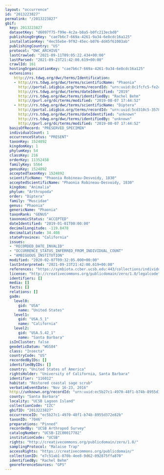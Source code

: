 ```yaml
---
layout: "occurrence"
id: "2013223827"
permalink: "/2013223827"
gbif:
  key: 2013223827
  datasetKey: "d6097f75-f99e-4c2a-b8a5-b0fc213ecbd0"
  publishingOrgKey: "cae7b6c7-669a-4261-9a34-6e8cdc16a125"
  installationKey: "4ec55ebe-9f92-45ec-b076-dd45f61003ab"
  publishingCountry: "US"
  protocol: "DWC_ARCHIVE"
  lastCrawled: "2021-09-11T09:05:22.434+00:00"
  lastParsed: "2021-09-23T21:42:00.619+00:00"
  crawlId: 161
  hostingOrganizationKey: "cae7b6c7-669a-4261-9a34-6e8cdc16a125"
  extensions:
    http://rs.tdwg.org/dwc/terms/Identification:
    - http://rs.tdwg.org/dwc/terms/scientificName: "Phaonia"
      http://portal.idigbio.org/terms/recordId: "urn:uuid:8c1fcfc5-fe2c-4353-b921-ec26e06a551a"
      http://rs.tdwg.org/dwc/terms/dateIdentified: "2019"
      http://rs.tdwg.org/dwc/terms/identifiedBy: "Rachel Behm"
      http://purl.org/dc/terms/modified: "2019-08-07 17:44:52"
    - http://rs.tdwg.org/dwc/terms/scientificName: "Diptera"
      http://portal.idigbio.org/terms/recordId: "urn:uuid:5cd310c5-3578-4180-82b1-ec61ade98eb9"
      http://rs.tdwg.org/dwc/terms/dateIdentified: "unknown"
      http://rs.tdwg.org/dwc/terms/identifiedBy: "unknown"
      http://purl.org/dc/terms/modified: "2019-08-07 17:44:52"
  basisOfRecord: "PRESERVED_SPECIMEN"
  individualCount: 1
  occurrenceStatus: "PRESENT"
  taxonKey: 1524892
  kingdomKey: 1
  phylumKey: 54
  classKey: 216
  orderKey: 11352458
  familyKey: 5564
  genusKey: 1524892
  acceptedTaxonKey: 1524892
  scientificName: "Phaonia Robineau-Desvoidy, 1830"
  acceptedScientificName: "Phaonia Robineau-Desvoidy, 1830"
  kingdom: "Animalia"
  phylum: "Arthropoda"
  order: "Diptera"
  family: "Muscidae"
  genus: "Phaonia"
  genericName: "Phaonia"
  taxonRank: "GENUS"
  taxonomicStatus: "ACCEPTED"
  dateIdentified: "2019-01-01T00:00:00"
  decimalLongitude: -119.8478
  decimalLatitude: 34.408
  stateProvince: "California"
  issues:
  - "RECORDED_DATE_INVALID"
  - "OCCURRENCE_STATUS_INFERRED_FROM_INDIVIDUAL_COUNT"
  - "AMBIGUOUS_INSTITUTION"
  modified: "2020-02-07T09:32:05.000+00:00"
  lastInterpreted: "2021-09-23T21:42:00.619+00:00"
  references: "https://symbiota.ccber.ucsb.edu:443/collections/individual/index.php?occid=116012"
  license: "http://creativecommons.org/publicdomain/zero/1.0/legalcode"
  identifiers: []
  media: []
  facts: []
  relations: []
  gadm:
    level0:
      gid: "USA"
      name: "United States"
    level1:
      gid: "USA.5_1"
      name: "California"
    level2:
      gid: "USA.5.42_1"
      name: "Santa Barbara"
  isInCluster: false
  geodeticDatum: "WGS84"
  class: "Insecta"
  countryCode: "US"
  recordedByIDs: []
  identifiedByIDs: []
  country: "United States of America"
  rightsHolder: "University of California, Santa Barbara"
  identifier: "116012"
  habitat: "Restored coastal sage scrub"
  verbatimEventDate: "Nov 16-23, 2016"
  http://unknown.org/recordId: "urn:uuid:ec5b27c1-4970-48f1-b74b-8955d372e82b"
  county: "Santa Barbara"
  locality: "UCSB Lagoon Island"
  collectionCode: "IZC"
  gbifID: "2013223827"
  occurrenceID: "ec5b27c1-4970-48f1-b74b-8955d372e82b"
  taxonID: "7046"
  preparations: "Pinned"
  recordedBy: "UCSB Arthropod Survey"
  catalogNumber: "UCSB-IZC00017782"
  institutionCode: "UCSB"
  rights: "http://creativecommons.org/publicdomain/zero/1.0/"
  samplingProtocol: "Malaise Trap"
  accessRights: "https://creativecommons.org/publicdomain/"
  collectionID: "e7c51ab1-870b-4ee8-9d62-092875ffa870"
  identifiedBy: "Rachel Behm"
  georeferenceSources: "GPS"
---
```

